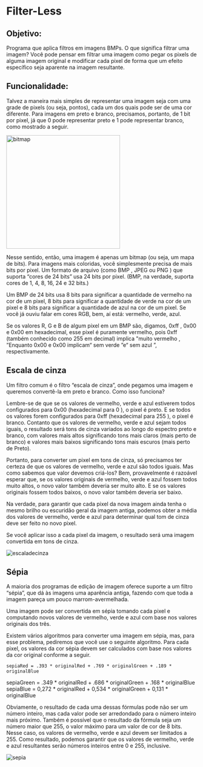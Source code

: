 # Filter-Less

## Objetivo:

Programa que aplica filtros em imagens BMPs. O que significa filtrar uma imagem? Você pode pensar em filtrar uma imagem como pegar os pixels de alguma imagem original e modificar cada pixel de forma que um efeito específico seja aparente na imagem resultante.

## Funcionalidade:

Talvez a maneira mais simples de representar uma imagem seja com uma grade de pixels (ou seja, pontos), cada um dos quais pode ser de uma cor diferente. Para imagens em preto e branco, precisamos, portanto, de 1 bit por pixel, já que 0 pode representar preto e 1 pode representar branco, como mostrado a seguir.

<img width="300" alt="bitmap" src="https://user-images.githubusercontent.com/98659450/192407086-ac7d6b9a-50f1-4390-8ecc-1b7bd381408c.png">

Nesse sentido, então, uma imagem é apenas um bitmap (ou seja, um mapa de bits). Para imagens mais coloridas, você simplesmente precisa de mais bits por pixel. Um formato de arquivo (como BMP , JPEG ou PNG ) que suporta “cores de 24 bits” usa 24 bits por pixel. (BMP, na verdade, suporta cores de 1, 4, 8, 16, 24 e 32 bits.)

Um BMP de 24 bits usa 8 bits para significar a quantidade de vermelho na cor de um pixel, 8 bits para significar a quantidade de verde na cor de um pixel e 8 bits para significar a quantidade de azul na cor de um pixel. Se você já ouviu falar em cores RGB, bem, aí está: vermelho, verde, azul.

Se os valores R, G e B de algum pixel em um BMP são, digamos, 0xff , 0x00 e 0x00 em hexadecimal, esse pixel é puramente vermelho, pois 0xff (também conhecido como 255 em decimal) implica "muito vermelho , ”Enquanto 0x00 e 0x00 implicam“ sem verde ”e“ sem azul ”, respectivamente.

## Escala de cinza

Um filtro comum é o filtro “escala de cinza”, onde pegamos uma imagem e queremos convertê-la em preto e branco. Como isso funciona?

Lembre-se de que se os valores de vermelho, verde e azul estiverem todos configurados para 0x00 (hexadecimal para 0 ), o pixel é preto. E se todos os valores forem configurados para 0xff (hexadecimal para 255 ), o pixel é branco. Contanto que os valores de vermelho, verde e azul sejam todos iguais, o resultado será tons de cinza variados ao longo do espectro preto e branco, com valores mais altos significando tons mais claros (mais perto de branco) e valores mais baixos significando tons mais escuros (mais perto de Preto).

Portanto, para converter um pixel em tons de cinza, só precisamos ter certeza de que os valores de vermelho, verde e azul são todos iguais. Mas como sabemos que valor devemos criá-los? Bem, provavelmente é razoável esperar que, se os valores originais de vermelho, verde e azul fossem todos muito altos, o novo valor também deveria ser muito alto. E se os valores originais fossem todos baixos, o novo valor também deveria ser baixo.

Na verdade, para garantir que cada pixel da nova imagem ainda tenha o mesmo brilho ou escuridão geral da imagem antiga, podemos obter a média dos valores de vermelho, verde e azul para determinar qual tom de cinza deve ser feito no novo pixel.

Se você aplicar isso a cada pixel da imagem, o resultado será uma imagem convertida em tons de cinza.

![escaladecinza](https://user-images.githubusercontent.com/98659450/192410143-88bee991-a0d2-4de5-a7b1-64648a6d6949.png)

## Sépia

A maioria dos programas de edição de imagem oferece suporte a um filtro “sépia”, que dá às imagens uma aparência antiga, fazendo com que toda a imagem pareça um pouco marrom-avermelhada.

Uma imagem pode ser convertida em sépia tomando cada pixel e computando novos valores de vermelho, verde e azul com base nos valores originais dos três.

Existem vários algoritmos para converter uma imagem em sépia, mas, para esse problema, pediremos que você use o seguinte algoritmo. Para cada pixel, os valores da cor sépia devem ser calculados com base nos valores da cor original conforme a seguir.

	sepiaRed = .393 * originalRed + .769 * originalGreen + .189 * originalBlue
sepiaGreen = .349 * originalRed + .686 * originalGreen + .168 * originalBlue
sepiaBlue = 0,272 * originalRed + 0,534 * originalGreen + 0,131 * originalBlue

Obviamente, o resultado de cada uma dessas fórmulas pode não ser um número inteiro, mas cada valor pode ser arredondado para o número inteiro mais próximo. Também é possível que o resultado da fórmula seja um número maior que 255, o valor máximo para um valor de cor de 8 bits. Nesse caso, os valores de vermelho, verde e azul devem ser limitados a 255. Como resultado, podemos garantir que os valores de vermelho, verde e azul resultantes serão números inteiros entre 0 e 255, inclusive.

![sepia](https://user-images.githubusercontent.com/98659450/192410596-4da2e4fa-cc81-40c9-92bb-743c1880b2f9.png)